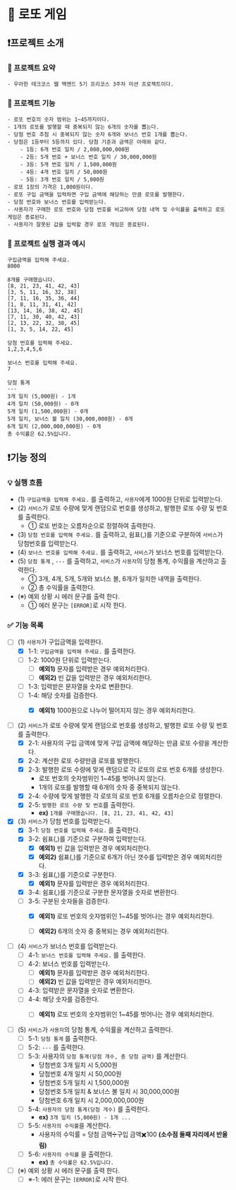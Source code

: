 # 🎢 로또 게임

## ❗프로젝트 소개

### 📄 프로젝트 요약

```
- 우아한 테크코스 웹 백엔드 5기 프리코스 3주차 미션 프로젝트이다.
```

### 📄 프로젝트 기능

```
- 로또 번호의 숫자 범위는 1~45까지이다.
- 1개의 로또를 발행할 때 중복되지 않는 6개의 숫자를 뽑는다.
- 당첨 번호 추첨 시 중복되지 않는 숫자 6개와 보너스 번호 1개를 뽑는다.
- 당첨은 1등부터 5등까지 있다. 당첨 기준과 금액은 아래와 같다.
    - 1등: 6개 번호 일치 / 2,000,000,000원
    - 2등: 5개 번호 + 보너스 번호 일치 / 30,000,000원
    - 3등: 5개 번호 일치 / 1,500,000원
    - 4등: 4개 번호 일치 / 50,000원
    - 5등: 3개 번호 일치 / 5,000원
- 로또 1장의 가격은 1,000원이다.
- 로또 구입 금액을 입력하면 구입 금액에 해당하는 만큼 로또를 발행한다.
- 당첨 번호와 보너스 번호를 입력받는다.
- 사용자가 구매한 로또 번호와 당첨 번호를 비교하여 당첨 내역 및 수익률을 출력하고 로또 게임은 종료된다.
- 사용자가 잘못된 값을 입력할 경우 로또 게임은 종료된다.
```

### 📄 프로젝트 실행 결과 예시

```
구입금액을 입력해 주세요.
8000

8개를 구매했습니다.
[8, 21, 23, 41, 42, 43] 
[3, 5, 11, 16, 32, 38] 
[7, 11, 16, 35, 36, 44] 
[1, 8, 11, 31, 41, 42] 
[13, 14, 16, 38, 42, 45] 
[7, 11, 30, 40, 42, 43] 
[2, 13, 22, 32, 38, 45] 
[1, 3, 5, 14, 22, 45]

당첨 번호를 입력해 주세요.
1,2,3,4,5,6

보너스 번호를 입력해 주세요.
7

당첨 통계
---
3개 일치 (5,000원) - 1개
4개 일치 (50,000원) - 0개
5개 일치 (1,500,000원) - 0개
5개 일치, 보너스 볼 일치 (30,000,000원) - 0개
6개 일치 (2,000,000,000원) - 0개
총 수익률은 62.5%입니다.
```

## ❗기능 정의

### 💡 실행 흐름
- (1) `구입금액을 입력해 주세요.` 를 출력하고, `사용자`에게 1000원 단위로 입력받는다.
- (2) `서비스`가 로또 수량에 맞게 랜덤으로 번호를 생성하고, 발행한 로또 수량 및 번호를 출력한다.
  - ① 로또 번호는 오름차순으로 정렬하여 출력한다.
- (3) `당첨 번호를 입력해 주세요.` 를 출력하고, 쉼표(,)를 기준으로 구분하여 `서비스`가 당첨번호를 입력받는다.
- (4) `보너스 번호를 입력해 주세요.` 를 출력하고, `서비스`가 보너스 번호를 입력받는다.
- (5) `당첨 통계` , `---` 를 출력하고, `서비스`가 `사용자`의 당첨 통계, 수익률을 계산하고 출력한다.
  - ① 3개, 4개, 5개, 5개와 보너스 볼, 6개가 일치한 내역을 출력한다.
  - ② 총 수익률을 출력한다.
- (※) 예외 상황 시 에러 문구를 출력 한다. 
  - ① 에러 문구는 `[ERROR]`로 시작 한다.

### ✅ 기능 목록
- [ ] (1) `사용자`가 구입금액을 입력한다.
    - [x] 1-1: `구입금액을 입력해 주세요.` 를 출력한다.
    - [ ] 1-2: 1000원 단위로 입력받는다.
        * [ ] **예외1)** 문자를 입력받은 경우 예외처리한다.
        * [ ] **예외2)** 빈 값을 입력받은 경우 예외처리한다.
    - [ ] 1-3: 입력받은 문자열을 숫자로 변환한다.
    - [ ] 1-4: 해당 숫자를 검증한다.
        * [x] **예외1)** 1000원으로 나누어 떨어지지 않는 경우 예외처리한다.


- [ ] (2) `서비스`가 로또 수량에 맞게 랜덤으로 번호를 생성하고, 발행한 로또 수량 및 번호를 출력한다.
    - [x] 2-1: 사용자의 구입 금액에 맞게 구입 금액에 해당하는 만큼 로또 수량을 계산한다.
    - [x] 2-2: 계산한 로또 수량만큼 로또를 발행한다.
    - [x] 2-3: 발행한 로또 수량에 맞게 랜덤으로 각 로또의 로또 번호 6개를 생성한다.
        * 로또 번호의 숫자범위인 1~45를 벗어나지 않는다.
        * 1개의 로또를 발행할 때 6개의 숫자 중 중복되지 않는다.
    - [x] 2-4: 수량에 맞게 발행한 각 로또의 로또 번호 6개를 오름차순으로 정렬한다.
    - [x] 2-5: `발행한 로또 수량 및 번호`를 출력한다.
        * **ex)** `1개를 구매했습니다. [8, 21, 23, 41, 42, 43]`


- [x] (3) `서비스`가 당첨 번호를 입력받는다.
    - [x] 3-1: `당첨 번호를 입력해 주세요.` 를 출력한다.
    - [x] 3-2: 쉼표(,)를 기준으로 구분하여 입력받는다.
        * [x] **예외1)** 빈 값을 입력받은 경우 예외처리한다.
        * [x] **예외2)** 쉼표(,)를 기준으로 6개가 아닌 갯수를 입력받은 경우 예외처리한다.
    - [x] 3-3: 쉼표(,)를 기준으로 구분한다.
        * [x] **예외1)** 문자를 입력받은 경우 예외처리한다.
    - [x] 3-4: 쉼표(,)를 기준으로 구분한 문자열을 숫자로 변환한다.
    - [ ] 3-5: 구분된 숫자들을 검증한다.
        * [x] **예외1)** 로또 번호의 숫자범위인 1~45를 벗어나는 경우 예외처리한다.
        * [ ] **예외2)** 6개의 숫자 중 중복되는 경우 예외처리한다.



- [ ] (4) `서비스`가 보너스 번호를 입력받는다.
    - [ ] 4-1: `보너스 번호를 입력해 주세요.` 를 출력한다.
    - [ ] 4-2: 보너스 번호를 입력받는다.
        * [ ] **예외1)** 문자를 입력받은 경우 예외처리한다.
        * [ ] **예외2)** 빈 값을 입력받은 경우 예외처리한다.
    - [ ] 4-3: 입력받은 문자열을 숫자로 변환한다.
    - [ ] 4-4: 해당 숫자를 검증한다.
        * [ ] **예외1)** 로또 번호의 숫자범위인 1~45를 벗어나는 경우 예외처리한다.


- [ ] (5) `서비스`가 `사용자`의 당첨 통계, 수익률을 계산하고 출력한다.
    - [ ] 5-1: `당첨 통계` 를 출력한다.
    - [ ] 5-2: `---` 를 출력한다.
    - [ ] 5-3: 사용자의 `당첨 통계(당첨 개수, 총 당첨 금액)` 를 계산한다.
        * 당첨번호 3개 일치 시 5,000원
        * 당첨번호 4개 일치 시 50,000원
        * 당첨번호 5개 일치 시 1,500,000원
        * 당첨번호 5개 일치 & 보너스 볼 일치 시 30,000,000원
        * 당첨번호 6개 일치 시 2,000,000,000원
    - [ ] 5-4: `사용자의 당첨 통계(당첨 개수)` 를 출력한다.
        * **ex)** `3개 일치 (5,000원) - 1개 ...`
    - [ ] 5-5: `사용자의 수익률`을 계산한다.
        * 사용자의 수익률 = 당첨 금액➗구입 금액✖️100 **(소수점 둘째 자리에서 반올림)**
    - [ ] 5-6: `사용자의 수익률` 을 출력한다.
        * **ex)** `총 수익률은 62.5%입니다.`

- [ ] (※) 예외 상황 시 에러 문구를 출력 한다.
  - [ ] ※-1: 에러 문구는 `[ERROR]`로 시작 한다.